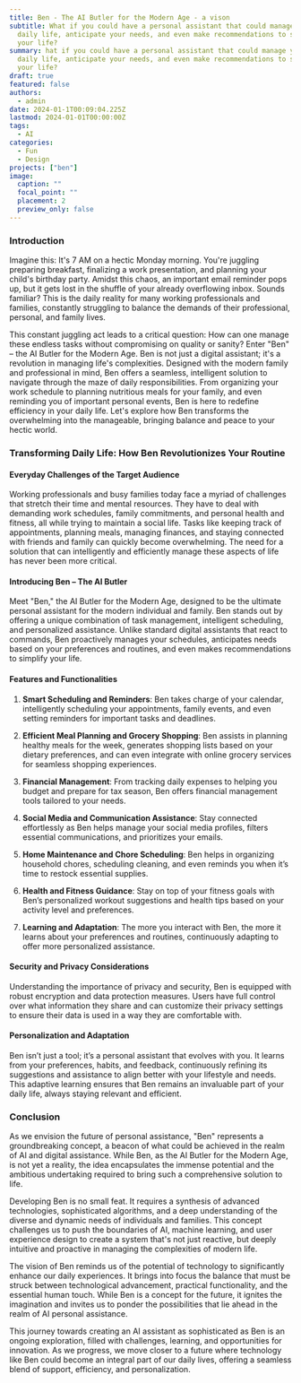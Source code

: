 ```yaml
---
title: Ben - The AI Butler for the Modern Age - a vison
subtitle: What if you could have a personal assistant that could manage your
  daily life, anticipate your needs, and even make recommendations to simplify
  your life?
summary: hat if you could have a personal assistant that could manage your
  daily life, anticipate your needs, and even make recommendations to simplify
  your life?
draft: true
featured: false
authors:
  - admin
date: 2024-01-1T00:09:04.225Z
lastmod: 2024-01-01T00:00:00Z
tags:
  - AI
categories:
  - Fun
  - Design
projects: ["ben"]
image:
  caption: ""
  focal_point: ""
  placement: 2
  preview_only: false
---
```


### Introduction

Imagine this: It's 7 AM on a hectic Monday morning. You're juggling preparing breakfast, finalizing a work presentation, and planning your child's birthday party. Amidst this chaos, an important email reminder pops up, but it gets lost in the shuffle of your already overflowing inbox. Sounds familiar? This is the daily reality for many working professionals and families, constantly struggling to balance the demands of their professional, personal, and family lives.

This constant juggling act leads to a critical question: How can one manage these endless tasks without compromising on quality or sanity? Enter "Ben" – the AI Butler for the Modern Age. Ben is not just a digital assistant; it's a revolution in managing life's complexities. Designed with the modern family and professional in mind, Ben offers a seamless, intelligent solution to navigate through the maze of daily responsibilities. From organizing your work schedule to planning nutritious meals for your family, and even reminding you of important personal events, Ben is here to redefine efficiency in your daily life. Let's explore how Ben transforms the overwhelming into the manageable, bringing balance and peace to your hectic world.

### Transforming Daily Life: How Ben Revolutionizes Your Routine

#### Everyday Challenges of the Target Audience

Working professionals and busy families today face a myriad of challenges that stretch their time and mental resources. They have to deal with demanding work schedules, family commitments, and personal health and fitness, all while trying to maintain a social life. Tasks like keeping track of appointments, planning meals, managing finances, and staying connected with friends and family can quickly become overwhelming. The need for a solution that can intelligently and efficiently manage these aspects of life has never been more critical.

#### Introducing Ben – The AI Butler

Meet "Ben," the AI Butler for the Modern Age, designed to be the ultimate personal assistant for the modern individual and family. Ben stands out by offering a unique combination of task management, intelligent scheduling, and personalized assistance. Unlike standard digital assistants that react to commands, Ben proactively manages your schedules, anticipates needs based on your preferences and routines, and even makes recommendations to simplify your life.

#### Features and Functionalities

1. **Smart Scheduling and Reminders**: Ben takes charge of your calendar, intelligently scheduling your appointments, family events, and even setting reminders for important tasks and deadlines.

2. **Efficient Meal Planning and Grocery Shopping**: Ben assists in planning healthy meals for the week, generates shopping lists based on your dietary preferences, and can even integrate with online grocery services for seamless shopping experiences.

3. **Financial Management**: From tracking daily expenses to helping you budget and prepare for tax season, Ben offers financial management tools tailored to your needs.

4. **Social Media and Communication Assistance**: Stay connected effortlessly as Ben helps manage your social media profiles, filters essential communications, and prioritizes your emails.

5. **Home Maintenance and Chore Scheduling**: Ben helps in organizing household chores, scheduling cleaning, and even reminds you when it’s time to restock essential supplies.

6. **Health and Fitness Guidance**: Stay on top of your fitness goals with Ben’s personalized workout suggestions and health tips based on your activity level and preferences.

7. **Learning and Adaptation**: The more you interact with Ben, the more it learns about your preferences and routines, continuously adapting to offer more personalized assistance.

#### Security and Privacy Considerations

Understanding the importance of privacy and security, Ben is equipped with robust encryption and data protection measures. Users have full control over what information they share and can customize their privacy settings to ensure their data is used in a way they are comfortable with.

#### Personalization and Adaptation

Ben isn’t just a tool; it’s a personal assistant that evolves with you. It learns from your preferences, habits, and feedback, continuously refining its suggestions and assistance to align better with your lifestyle and needs. This adaptive learning ensures that Ben remains an invaluable part of your daily life, always staying relevant and efficient.

### Conclusion

As we envision the future of personal assistance, "Ben" represents a groundbreaking concept, a beacon of what could be achieved in the realm of AI and digital assistance. While Ben, as the AI Butler for the Modern Age, is not yet a reality, the idea encapsulates the immense potential and the ambitious undertaking required to bring such a comprehensive solution to life.

Developing Ben is no small feat. It requires a synthesis of advanced technologies, sophisticated algorithms, and a deep understanding of the diverse and dynamic needs of individuals and families. This concept challenges us to push the boundaries of AI, machine learning, and user experience design to create a system that's not just reactive, but deeply intuitive and proactive in managing the complexities of modern life.

The vision of Ben reminds us of the potential of technology to significantly enhance our daily experiences. It brings into focus the balance that must be struck between technological advancement, practical functionality, and the essential human touch. While Ben is a concept for the future, it ignites the imagination and invites us to ponder the possibilities that lie ahead in the realm of AI personal assistance.

This journey towards creating an AI assistant as sophisticated as Ben is an ongoing exploration, filled with challenges, learning, and opportunities for innovation. As we progress, we move closer to a future where technology like Ben could become an integral part of our daily lives, offering a seamless blend of support, efficiency, and personalization.
